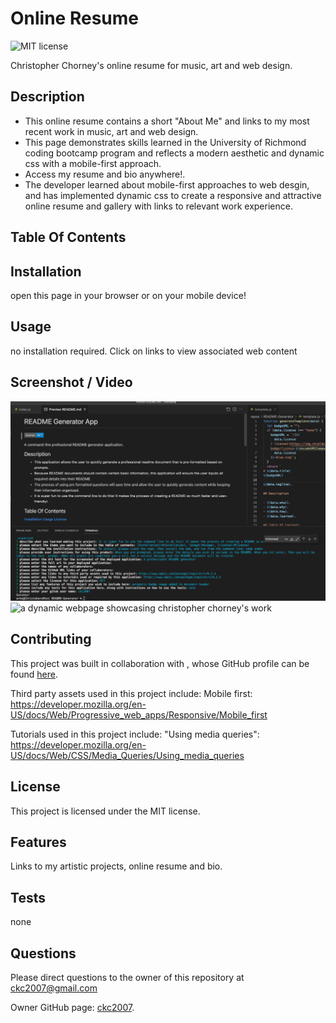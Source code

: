 
# Online Resume
![MIT license](https://img.shields.io/badge/license-MIT-blue.svg)

Christopher Chorney's online resume for music, art and web design.

## Description

- This online resume contains a short "About Me" and links to my most recent work in music, art and web design. 
- This page demonstrates skills learned in the University of Richmond coding bootcamp program and reflects a modern aesthetic and dynamic css with a mobile-first approach. 
- Access my resume and bio anywhere!. 
- The developer learned about mobile-first approaches to web desgin, and has implemented dynamic css to create a responsive and attractive online resume and gallery with links to relevant work experience.

## Table Of Contents



## Installation

open this page in your browser or on your mobile device!

## Usage

no installation required. Click on links to view associated web content

## Screenshot / Video

![screenshot](./assets/images/screenshot.png)
![a dynamic webpage showcasing christopher chorney's work](https://ckc2007.github.io/Online-Resume/ "a dynamic webpage showcasing christopher chorney's work")

## Contributing

This project was built in collaboration with ,
whose GitHub profile can be found [here]().

Third party assets used in this project include:
Mobile first: https://developer.mozilla.org/en-US/docs/Web/Progressive_web_apps/Responsive/Mobile_first

Tutorials used in this project include:
"Using media queries": https://developer.mozilla.org/en-US/docs/Web/CSS/Media_Queries/Using_media_queries

## License

This project is licensed under the MIT license.

## Features

Links to my artistic projects, online resume and bio.

## Tests

none

## Questions

Please direct questions to the owner of this repository at ckc2007@gmail.com

Owner GitHub page:
[ckc2007](
https://github.com/ckc2007).
